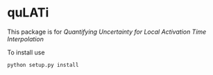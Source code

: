 # quLATi

This package is for *Quantifying Uncertainty for Local Activation Time Interpolation*

To install use

```bash
python setup.py install
```




